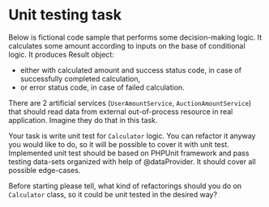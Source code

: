 # Unit testing task

Below is fictional code sample that performs some decision-making logic. It calculates some amount according to inputs on the base of conditional logic. It produces Result object:

* either with calculated amount and success status code, in case of successfully completed calculation,
* or error status code, in case of failed calculation.

There are 2 artificial services (`UserAmountService`, `AuctionAmountService`) that should read data from external out-of-process resource in real application. Imagine they do that in this task.

Your task is write unit test for `Calculator` logic. You can refactor it anyway you would like to do, so it will be possible to cover it with unit test. Implemented unit test should be based on PHPUnit framework and pass testing data-sets organized with help of @dataProvider. It should cover all possible edge-cases.

Before starting please tell, what kind of refactorings should you do on `Calculator` class, so it could be unit tested in the desired way?
